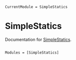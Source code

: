 ```@meta
CurrentModule = SimpleStatics
```

# SimpleStatics

Documentation for [SimpleStatics](https://github.com/Boxylmer/SimpleStatics.jl).

```@index
```

```@autodocs
Modules = [SimpleStatics]
```
